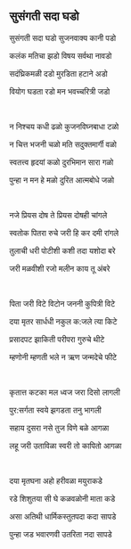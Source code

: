 ﻿## सुसंगती सदा घडो

सुसंगती सदा घडो सुजनवाक्य कानी पडो

कलंक मतिचा झडो विषय सर्वथा नावडो

सदंघ्रिकमळी दडो मुरडिता हटाने अडो

वियोग घडता रडो मन भवच्चरित्री जडो
&nbsp;

&nbsp;

न निश्चय कधी ढळो कुजनविघ्नबाधा टळो

न चित्त भजनी चळो मति सदुक्तमार्गी वळो

स्वतत्त्व हृदयां कळो दुरभिमान सारा गळो

पुन्हा न मन हे मळो दुरित आत्मबोधे जळो
&nbsp;

&nbsp;

नजे प्रियस दोष ते प्रियस दोषही चांगले

स्वतोक पितरा रुचे जरी हि कर दमी रांगले

तुलाची धरी पोटीशी कशी तदा यशोदा बरे

जरी मळवीशी रजो मलीन काय तू अंबरे
&nbsp;

&nbsp;

पिता जरी विटे विटोन जननी कुपित्री विटे

दया मृतर सार्धधी नकुल क:जले त्या किटे

प्रसादपट झाकिती परीपरा गुरुचे थीटे

म्हणोनी म्हणती भले न ऋण जन्मदेचे फीटे
&nbsp;

&nbsp;

कृतात्त कटका मल ध्वज जरा दिसो लागली

पुर:सर्गता स्वये झगडता तनु भागली

सहाय दुसरा नसे तुज विणे बळे आगळा

लहू जरी उताविळा स्वरी तो कापितो आगळा
&nbsp;

&nbsp;

दया मृतघना अहो हरीवळा मयुराकडे

रडे शिशुतया सी घे कळवळोनी माता कडे

असा अतिथी धार्मिकस्तुतपदा कदा सापडे

पुन्हा जड भवारणवी उतरिता नदा सापडे
